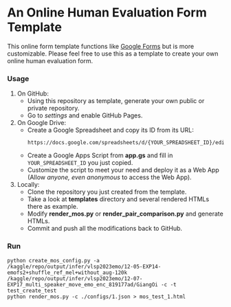 # An Online Human Evaluation Form Template

This online form template functions like [Google Forms](https://www.google.com/forms/about/) but is more customizable.
Please feel free to use this as a template to create your own online human evaluation form.

### Usage

1. On GitHub:
    - Using this repository as template, generate your own public or private repository.
    - Go to *settings* and enable GitHub Pages.
2. On Google Drive:
    - Create a Google Spreadsheet and copy its ID from its URL:
        ```
        https://docs.google.com/spreadsheets/d/{YOUR_SPREADSHEET_ID}/edit
        ```
    - Create a Google Apps Script from **app.gs** and fill in `YOUR_SPREADSHEET_ID` you just copied.
    - Customize the script to meet your need and deploy it as a Web App (Allow *anyone, even anonymous* to access the Web App).
3. Locally:
    - Clone the repository you just created from the template.
    - Take a look at **templates** directory and several rendered HTMLs there as example.
    - Modify **render_mos.py** or **render_pair_comparison.py** and generate HTMLs.
    - Commit and push all the modifications back to GitHub.


### Run

```
python create_mos_config.py -a /kaggle/repo/output/infer/vlsp2023emo/12-05-EXP14-emofs2+shuffle_ref_mel+without_aug-120k /kaggle/repo/output/infer/vlsp2023emo/12-07-EXP17_multi_speaker_move_emo_enc_819177ad/GiangOi -c -t test_create_test
python render_mos.py -c ./configs/1.json > mos_test_1.html
```